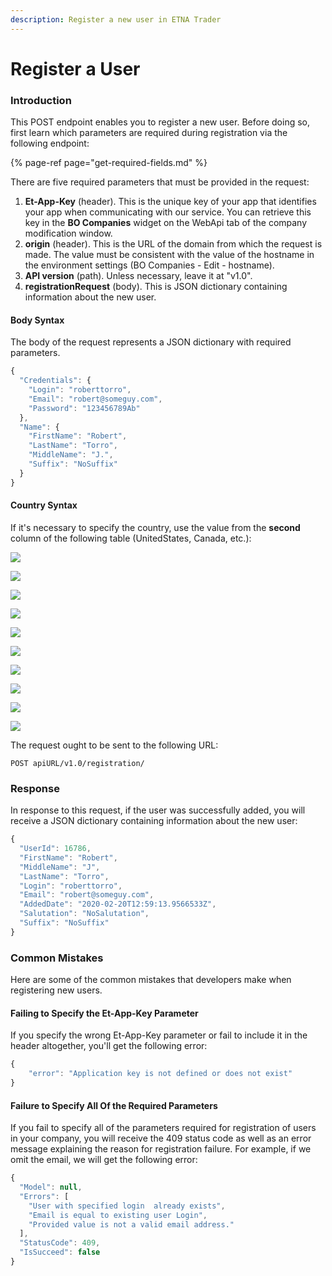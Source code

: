 ```yaml
---
description: Register a new user in ETNA Trader
---
```


# Register a User

### Introduction

This POST endpoint enables you to register a new user. Before doing so, first learn which parameters are required during registration via the following endpoint:

{% page-ref page="get-required-fields.md" %}

There are five required parameters that must be provided in the request:

1. **Et-App-Key** \(header\). This is the unique key of your app that identifies your app when communicating with our service. You can retrieve this key in the **BO Companies** widget on the WebApi tab of the company modification window.
2. **origin** \(header\). This is the URL of the domain from which the request is made. The value must be consistent with the value of the hostname in the environment settings \(BO Companies - Edit - hostname\).
3. **API version** \(path\). Unless necessary, leave it at "v1.0".
4. **registrationRequest** \(body\). This is JSON dictionary containing information about the new user.

#### Body Syntax

The body of the request represents a JSON dictionary with required parameters.

```javascript
{
  "Credentials": {
    "Login": "roberttorro",
    "Email": "robert@someguy.com",
    "Password": "123456789Ab"
  },
  "Name": {
    "FirstName": "Robert",
    "LastName": "Torro",
    "MiddleName": "J.",
    "Suffix": "NoSuffix"
  }
}
```

#### Country Syntax

If it's necessary to specify the country, use the value from the **second** column of the following table \(UnitedStates, Canada, etc.\):

![](../../../.gitbook/assets/screenshot-2020-08-18-at-15.56.21.png)

![](../../../.gitbook/assets/screenshot-2020-08-18-at-15.56.28.png)

![](../../../.gitbook/assets/screenshot-2020-08-18-at-15.56.38.png)

![](../../../.gitbook/assets/screenshot-2020-08-18-at-15.56.44.png)

![](../../../.gitbook/assets/screenshot-2020-08-18-at-15.56.49.png)

![](../../../.gitbook/assets/screenshot-2020-08-18-at-15.56.55.png)

![](../../../.gitbook/assets/screenshot-2020-08-18-at-15.57.02.png)

![](../../../.gitbook/assets/screenshot-2020-08-18-at-15.57.07.png)

![](../../../.gitbook/assets/screenshot-2020-08-18-at-15.57.14.png)

![](../../../.gitbook/assets/screenshot-2020-08-18-at-15.57.18.png)

The request ought to be sent to the following URL:

```text
POST apiURL/v1.0/registration/
```

### Response

In response to this request, if the user was successfully added, you will receive a JSON dictionary containing information about the new user:

```javascript
{
  "UserId": 16786,
  "FirstName": "Robert",
  "MiddleName": "J",
  "LastName": "Torro",
  "Login": "roberttorro",
  "Email": "robert@someguy.com",
  "AddedDate": "2020-02-20T12:59:13.9566533Z",
  "Salutation": "NoSalutation",
  "Suffix": "NoSuffix"
}
```

### Common Mistakes

Here are some of the common mistakes that developers make when registering new users.

#### Failing to Specify the Et-App-Key Parameter

If you specify the wrong Et-App-Key parameter or fail to include it in the header altogether, you'll get the following error:

```javascript
{
    "error": "Application key is not defined or does not exist"
}
```

#### Failure to Specify All Of the Required Parameters

If you fail to specify all of the parameters required for registration of users in your company, you will receive the 409 status code as well as an error message explaining the reason for registration failure. For example, if we omit the email, we will get the following error:

```javascript
{
  "Model": null,
  "Errors": [
    "User with specified login  already exists",
    "Email is equal to existing user Login",
    "Provided value is not a valid email address."
  ],
  "StatusCode": 409,
  "IsSucceed": false
}
```

